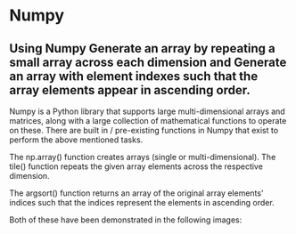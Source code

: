 # Numpy
## Using Numpy Generate an array by repeating a small array across each dimension and Generate an array with element indexes such that the array elements appear in ascending order.
Numpy is a Python library that supports large multi-dimensional arrays and matrices, along with a large collection of mathematical functions to operate on these.
There are built in / pre-existing functions in Numpy that exist to perform the above mentioned tasks.

The np.array() function creates arrays (single or multi-dimensional). The tile() function repeats the given array elements across the respective dimension.

The argsort() function returns an array of the original array elements’ indices such that the indices represent the elements in ascending order.

Both of these have been demonstrated in the following images:
